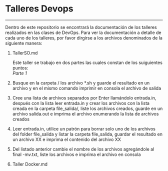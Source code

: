 # Talleres Devops
---

Dentro de este repositorio se encontrará la documentación de los talleres realizados en las clases de DevOps. Para ver la documentación a detalle de cada uno de los talleres, por favor dirgirse a los archivos denominados de la siguiente manera:  
 
1. TallerSO.md

   Este taller se trabajo en dos partes las cuales constan de los suiguientes puntos:  
    *Parte 1* 
 1. Busque en la carpeta / los archivo *.sh y guarde el resultado en un archivo y en el mismo comando imprimir en consola el archivo de salida
 2. Cree una lista de archivos separados por Enter llamándolo entrada.in, después con la lista leer entrada.in y crear los archivos con la lista creada en la                 carpeta file_salida/, liste los archivos creados, guarde en un archivo salida.out e imprima el archivo  enumerando la lista de archivos creados
 3. Leer entrada.in, utilice un patrón para borrar solo uno de los archivos del folder file_salida y listar la carpeta file_salida, guardar el resultado en un                archivo XX  e imprima el contenido del archivo XX
 4. Del listado anterior cambie el nombre de los archivos agregándole al final -mv.txt, liste los archivos e imprima el archivo en consola
 
2. Taller Docker.md


